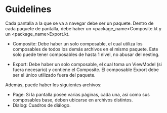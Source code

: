 # Guidelines

Cada pantalla a la que se va a navegar debe ser un paquete.
Dentro de cada paquete de pantalla, debe haber un <package_name>Composite.kt y un <package_name>Export.kt.

- Composite: Debe haber un solo composable, el cual utiliza los composables de todos los demás archivos en el mismo paquete.
Este solo puede tener composables de hasta 1 nivel, no abusar del nesting.

- Export: Debe haber un solo composable, el cual toma un ViewModel (si fuera necesario) y contiene el Composite.
El composable Export debe ser el único utilizado fuera del paquete.

Además, puede haber los siguientes archivos:

- Page: Si la pantalla posee varias páginas, cada una, así como sus composables base, deben ubicarse en archivos distintos.
- Dialog: Cuadros de diálogo.